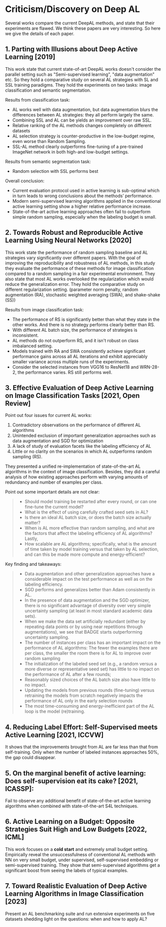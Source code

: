 
# Criticism/Discovery on Deep AL

Several works compare the current DeepAL methods, and state that their experiments are flawed.
We think these papers are very interesting.
So here we give the details of each paper.

## 1. Parting with Illusions about Deep Active Learning [2019]

This work state that current state-of-art DeepAL works doesn't consider the parallel setting such as "Semi-supervised learning", "data augmentation" etc.
So they hold a comparative study on several AL strategies with SL and SSL training paradigms.
They hold the experiments on two tasks: image classification and semantic segmentation.

Results from classification task:
- AL works well with data augmentation, but data augmentation blurs the differences between AL strategies: they all perform largely the same.
- Combining SSL and AL can be yields an improvement over raw SSL.
- Relative ranking of the AL methods changes completely on different datasets
- AL selection strategy is counter-productive in the low-budget regime, even worse than Random Sampling.
- SSL-AL method clearly outperforms fine-tuning of a pre-trained ImageNet network in both high-and low-budget settings.

Results from semantic segmentation task:
- Random selection with SSL performs best

Overall conclusion:
- Current evaluation protocol used in active learning is sub-optimal which in turn leads to wrong conclusions about the methods’ performance.
- Modern semi-supervised learning algorithms applied in the conventional active learning setting show a higher relative performance increase.
- State-of-the-art active learning approaches often fail to outperform simple random sampling, especially when the labeling budget is small.

## 2. Towards Robust and Reproducible Active Learning Using Neural Networks [2020]

This work state the performance of random sampling baseline and AL strategies vary significantly over different papers.
With the goal of improving the reproducibility and robustness of AL methods, in this study they evaluate the performance of these methods for image classification compared to a random sampling in a fair experimental environment.
They also state that most AL works overlooked the regularization which would reduce the generalization error.
They hold the comparative study on different regularization setting.
(parameter norm penalty, random augmentation (RA), stochastic weighted averaging (SWA), and shake-shake (SS))

Results from image classification task:
- The performance of RS is significantly better than what they state in the other works. And there is no strategy performs clearly better than RS.
- With different AL batch size, the performance of strategies is inconsistent.
- AL methods do not outperform RS, and it isn't robust on class imbalanced setting.
- Models trained with RA and SWA consistently achieve significant performance gains across all AL iterations and exhibit appreciably smaller variance across multiple runs of the experiments.
- Consider the selected instances from VGG16 to ResNet18 and WRN-28-2, the performance varies. RS still performs well.

## 3. Effective Evaluation of Deep Active Learning on Image Classification Tasks [2021, Open Review]

Point out four issues for current AL works:
1. Contradictory observations on the performance of different AL algorithms
2. Unintended exclusion of important generalization approaches such as data augmentation and SGD for optimization
3. A lack of study of evaluation facets like the labeling efficiency of AL
4. Little or no clarity on the scenarios in which AL outperforms random sampling (RS).

They presented a unified re-implementation of state-of-the-art AL algorithms in the context of image classification.
Besides, they did a careful analysis of how existing approaches perform with varying amounts of redundancy and number of examples per class.

Point out some important details are not clear:
> - Should model training be restarted after every round, or can one fine-tune the current model? 
> - What is the effect of using carefully crafted seed sets in AL? 
> - Is there an ideal AL batch size, or does the batch size actually matter? 
> - When is AL more effective than random sampling, and what are the factors that affect the labeling efficiency of AL algorithms? Lastly, 
> - How scalable are AL algorithms; specifically, what is the amount of time taken by model training versus that taken by AL selection, and can this be made more compute and energy-efficient?

Key finding and takeaways:
> - Data augmentation and other generalization approaches have a considerable impact on the test performance as well as on the labeling efficiency.
> - SGD performs and generalizes better than Adam consistently in AL.
> - In the presence of data augmentation and the SGD optimizer, there is no significant advantage of diversity over very simple uncertainty sampling (at least in most standard academic data sets).
> - When we make the data set artificially redundant (either by repeating data points or by using near repetitions through augmentations), we see that BADGE starts outperforming uncertainty sampling.
> - The number of instances per class has an important impact on the performance of AL algorithms: The fewer the examples there are per class, the smaller the room there is for AL to improve over random sampling
> - The initialization of the labeled seed set (e.g., a random versus a more diverse or representative seed set) has little to no impact on the performance of AL after a few rounds; 
> - Reasonably sized choices of the AL batch size also have little to no impact.
> - Updating the models from previous rounds (fine-tuning) versus retraining the models from scratch negatively impacts the performance of AL only in the early selection rounds
> - The most time-consuming and energy-inefficient part of the AL loop is the model (re)training.

## 4. Reducing Label Effort: Self-Supervised meets Active Learning [2021, ICCVW]

It shows that the improvements brought from AL are far less than that from self-training.
Only when the number of labeled instances approaches 50%, the gap could disappear.

## 5. On the marginal benefit of active learning: Does self-supervision eat its cake? [2021, ICASSP]: 

Fail to observe any additional benefit of state-of-the-art active learning algorithms when combined with state-of-the-art S4L techniques.

## 6. Active Learning on a Budget: Opposite Strategies Suit High and Low Budgets [2022, ICML]

This work focuses on a **cold start** and extremely small budget setting.
Empirically reveal the unsuccessfulness of conventional AL methods with NN on very small budget, under supervised, self-supervised embedding or semi-supervised training.
They show that semi-supervised algorithms get a significant boost from seeing the labels of typical examples.

## 7. Toward Realistic Evaluation of Deep Active Learning Algorithms in Image Classification [2023]

Present an AL benchmarking suite and run extensive experiments on five datasets shedding light on the questions: when and how to apply AL?